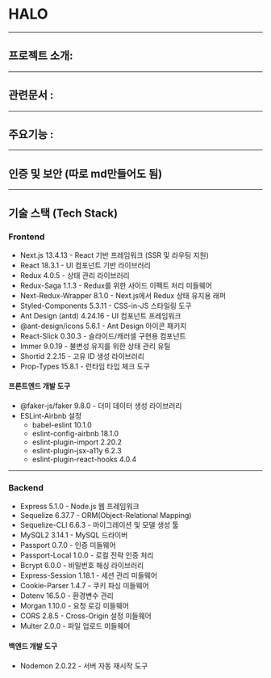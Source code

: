 # HALO
---

## 프로젝트 소개:

---
## 관련문서 : 

---
## 주요기능 :

---
## 인증 및 보안 (따로 md만들어도 됨)


---

## 기술 스택 (Tech Stack)

### Frontend

- Next.js 13.4.13 - React 기반 프레임워크 (SSR 및 라우팅 지원)
- React 18.3.1 - UI 컴포넌트 기반 라이브러리
- Redux 4.0.5 - 상태 관리 라이브러리
- Redux-Saga 1.1.3 - Redux를 위한 사이드 이펙트 처리 미들웨어
- Next-Redux-Wrapper 8.1.0 - Next.js에서 Redux 상태 유지용 래퍼
- Styled-Components 5.3.11 - CSS-in-JS 스타일링 도구
- Ant Design (antd) 4.24.16 - UI 컴포넌트 프레임워크
- @ant-design/icons 5.6.1 - Ant Design 아이콘 패키지
- React-Slick 0.30.3 - 슬라이드/캐러셀 구현용 컴포넌트
- Immer 9.0.19 - 불변성 유지를 위한 상태 관리 유틸
- Shortid 2.2.15 - 고유 ID 생성 라이브러리
- Prop-Types 15.8.1 - 런타임 타입 체크 도구

#### 프론트엔드 개발 도구

- @faker-js/faker 9.8.0 - 더미 데이터 생성 라이브러리
- ESLint-Airbnb 설정
  - babel-eslint 10.1.0
  - eslint-config-airbnb 18.1.0
  - eslint-plugin-import 2.20.2
  - eslint-plugin-jsx-a11y 6.2.3
  - eslint-plugin-react-hooks 4.0.4

---

### Backend

- Express 5.1.0 - Node.js 웹 프레임워크
- Sequelize 6.37.7 - ORM(Object-Relational Mapping)
- Sequelize-CLI 6.6.3 - 마이그레이션 및 모델 생성 툴
- MySQL2 3.14.1 - MySQL 드라이버
- Passport 0.7.0 - 인증 미들웨어
- Passport-Local 1.0.0 - 로컬 전략 인증 처리
- Bcrypt 6.0.0 - 비밀번호 해싱 라이브러리
- Express-Session 1.18.1 - 세션 관리 미들웨어
- Cookie-Parser 1.4.7 - 쿠키 파싱 미들웨어
- Dotenv 16.5.0 - 환경변수 관리
- Morgan 1.10.0 - 요청 로깅 미들웨어
- CORS 2.8.5 - Cross-Origin 설정 미들웨어
- Multer 2.0.0 - 파일 업로드 미들웨어

#### 백엔드 개발 도구

- Nodemon 2.0.22 - 서버 자동 재시작 도구
